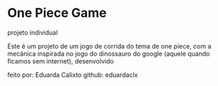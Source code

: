 # One Piece Game
projeto individual 

Este é um projeto de um jogo de corrida do tema de one piece, com a mecânica inspirada no jogo do dinossauro do google (aquele quando ficamos sem internet), desenvolvido 


feito por: Eduarda Calixto
github: eduardaclx

